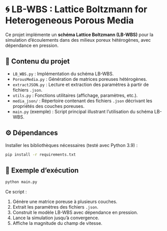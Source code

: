 # 🌀 LB-WBS : Lattice Boltzmann for Heterogeneous Porous Media

Ce projet implémente un **schéma Lattice Boltzmann (LB-WBS)** pour la simulation d’écoulements dans des milieux poreux hétérogènes, avec dépendance en pression.

## 📂 Contenu du projet

- `LB_WBS.py` : Implémentation du schéma LB-WBS.  
- `PorousMedia.py` : Génération de matrices poreuses hétérogènes.  
- `extractJSON.py` : Lecture et extraction des paramètres à partir de fichiers `.json`.  
- `utils.py` : Fonctions utilitaires (affichage, paramètres, etc.).  
- `media_json/` : Répertoire contenant des fichiers `.json` décrivant les propriétés des couches poreuses.  
- `main.py` (exemple) : Script principal illustrant l’utilisation du schéma LB-WBS.  

## ⚙️ Dépendances

Installer les bibliothèques nécessaires (testé avec Python 3.9) :  

```bash
pip install -r requirements.txt
```

## 🚀 Exemple d’exécution

```bash
python main.py
```

Ce script :  
1. Génère une matrice poreuse à plusieurs couches.  
2. Extrait les paramètres des fichiers `.json`.  
3. Construit le modèle LB-WBS avec dépendance en pression.  
4. Lance la simulation jusqu’à convergence.  
5. Affiche la magnitude du champ de vitesse.
